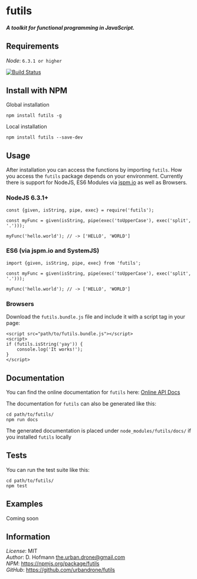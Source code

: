 # futils
##### A toolkit for functional programming in JavaScript. 

## Requirements
*Node*: `6.3.1 or higher`

[![Build Status](https://travis-ci.org/urbandrone/futils.svg?branch=master)](https://travis-ci.org/urbandrone/futils)

## Install with NPM
Global installation
```
npm install futils -g
```

Local installation
```
npm install futils --save-dev
```

## Usage
After installation you can access the functions by importing `futils`. How you access the `futils` package depends on your environment. Currently there is support for NodeJS, ES6 Modules via [jspm.io](http://jspm.io/) as well as Browsers.

### NodeJS 6.3.1+
```
const {given, isString, pipe, exec} = require('futils');

const myFunc = given(isString, pipe(exec('toUpperCase'), exec('split', '.')));

myFunc('hello.world'); // -> ['HELLO', 'WORLD']
```

### ES6 (via jspm.io and SystemJS)
```
import {given, isString, pipe, exec} from 'futils';

const myFunc = given(isString, pipe(exec('toUpperCase'), exec('split', '.')));

myFunc('hello.world'); // -> ['HELLO', 'WORLD']
```

### Browsers
Download the `futils.bundle.js` file and include it with a script tag in your page:
```
<script src="path/to/futils.bundle.js"></script>
<script>
if (futils.isString('yay')) {
    console.log('It works!');
}
</script>
```

## Documentation
You can find the online documentation for `futils` here:
[Online API Docs](http://www.der-davi.de/futils/docs/index.html)

The documentation for `futils` can also be generated like this:
```
cd path/to/futils/
npm run docs
```
The generated documentation is placed under `node_modules/futils/docs/` if you installed `futils` locally

## Tests
You can run the test suite like this:
```
cd path/to/futils/
npm test
```

## Examples
Coming soon

## Information
*License*: MIT  
*Author*: D. Hofmann <the.urban.drone@gmail.com>  
*NPM*: https://npmjs.org/package/futils  
*GitHub*: https://github.com/urbandrone/futils